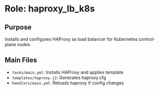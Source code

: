 # Role: haproxy_lb_k8s

## Purpose
Installs and configures HAProxy as load balancer for Kubernetes control-plane nodes.

## Main Files
- `tasks/main.yml`: Installs HAProxy and applies template
- `templates/haproxy.j2`: Generates haproxy.cfg
- `handlers/main.yml`: Reloads haproxy if config changes


